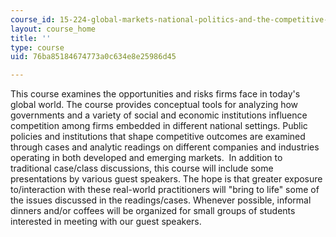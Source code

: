 ```yaml
---
course_id: 15-224-global-markets-national-politics-and-the-competitive-advantage-of-firms-spring-2003
layout: course_home
title: ''
type: course
uid: 76ba85184674773a0c634e8e25986d45

---
```

This course examines the opportunities and risks firms face in today's global world. The course provides conceptual tools for analyzing how governments and a variety of social and economic institutions influence competition among firms embedded in different national settings. Public policies and institutions that shape competitive outcomes are examined through cases and analytic readings on different companies and industries operating in both developed and emerging markets.  In addition to traditional case/class discussions, this course will include some presentations by various guest speakers. The hope is that greater exposure to/interaction with these real-world practitioners will "bring to life" some of the issues discussed in the readings/cases. Whenever possible, informal dinners and/or coffees will be organized for small groups of students interested in meeting with our guest speakers.
